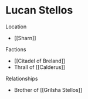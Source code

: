 # Lucan Stellos

Location

- [[Sharn]]

Factions

- [[Citadel of Breland]]
- Thrall of [[Calderus]]

Relationships

- Brother of [[Grilsha Stellos]]
